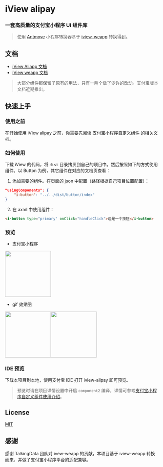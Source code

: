
# iView alipay

### 一套高质量的支付宝小程序 UI 组件库

> 使用 [Antmove](https://ant-move.github.io/website/) 小程序转换器基于 [iview-weapp](https://github.com/TalkingData/iview-weapp) 转换得到。

## 文档

* [iView Aliapp 文档](https://ant-move.github.io/iview-alipay-docs/)
* [iView weapp 文档](https://weapp.iviewui.com)


> 大部分组件都保留了原有的用法，只有一两个做了少许的改动。支付宝版本文档近期推出。

## 快速上手
### 使用之前
在开始使用 iView alipay 之前，你需要先阅读 [支付宝小程序自定义组件](https://docs.alipay.com/mini/framework/custom-component-overview) 的相关文档。

### 如何使用
下载 iView 的代码，将 `dist` 目录拷贝到自己的项目中。然后按照如下的方式使用组件，以 Button 为例，其它组件在对应的文档页查看：

1. 添加需要的组件。在页面的 json 中配置（路径根据自己项目位置配置）：
```json
"usingComponents": {
    "i-button": "../../dist/button/index"
}
```
2. 在 axml 中使用组件：
```html
<i-button type="primary" onClick="handleClick">这是一个按钮</i-button>
```

### 预览

* 支付宝小程序

<img width='150px' src='https://cache.amap.com/ecology/tool/antmove/web/assets/iView-Aliapp.jpg'/>

* gif 效果图

<img width='150px' src='https://ant-move.github.io/iview-alipay-docs/dist/d9b709109f7d0eb5ed600de339e757ae.gif' /><img width='150px' src='https://ant-move.github.io/iview-alipay-docs/dist/b684ddb29bb562854bb25990fcea34be.gif' />

### IDE 预览

下载本项目到本地，使用支付宝 IDE 打开 iview-alipay 即可预览。

> 预览时请在项目详情设置中开启 `component2` 编译，详情可参考[支付宝小程序自定义组件使用介绍](https://docs.alipay.com/mini/framework/custom-component-overview#%E4%BD%BF%E7%94%A8%E9%A1%BB%E7%9F%A5)。
## License

[MIT](http://opensource.org/licenses/MIT)

## 感谢

感谢 TalkingData 团队对 ivew-weapp 的贡献，本项目基于 iview-weapp 转换而来，并做了支付宝小程序平台的适配兼容。
